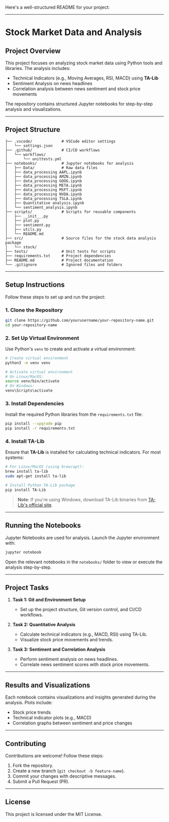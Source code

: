 Here's a well-structured README for your project:

---

# **Stock Market Data and Analysis**

## **Project Overview**  
This project focuses on analyzing stock market data using Python tools and libraries. The analysis includes:  
- Technical Indicators (e.g., Moving Averages, RSI, MACD) using **TA-Lib**  
- Sentiment Analysis on news headlines  
- Correlation analysis between news sentiment and stock price movements  

The repository contains structured Jupyter notebooks for step-by-step analysis and visualizations.

---

## **Project Structure**  
```
├── .vscode/             # VSCode editor settings
│   └── settings.json    
├── .github/             # CI/CD workflows
│   └── workflows/
│       └── unittests.yml
├── notebooks/           # Jupyter notebooks for analysis
│   ├── Data/            # Raw data files
│   ├── data_processing AAPL.ipynb
│   ├── data_processing AMZN.ipynb
│   ├── data_processing GOOG.ipynb
│   ├── data_processing META.ipynb
│   ├── data_processing MSFT.ipynb
│   ├── data_processing NVDA.ipynb
│   ├── data_processing TSLA.ipynb
│   ├── Quantitative analysis.ipynb
│   └── sentiment_analysis.ipynb
├── scripts/             # Scripts for reusable components
│   ├── __init__.py
│   ├── plot.py
│   ├── sentiment.py
│   ├── utils.py
│   └── README.md
├── src/                 # Source files for the stock data analysis package
│   └── stock/
├── tests/               # Unit tests for scripts
├── requirements.txt     # Project dependencies
├── README.md            # Project documentation
└── .gitignore           # Ignored files and folders

```

---

## **Setup Instructions**  

Follow these steps to set up and run the project:

### **1. Clone the Repository**  
```bash
git clone https://github.com/yourusername/your-repository-name.git
cd your-repository-name
```

### **2. Set Up Virtual Environment**  
Use Python's `venv` to create and activate a virtual environment:  
```bash
# Create virtual environment
python3 -m venv venv  

# Activate virtual environment
# On Linux/MacOS:
source venv/bin/activate  
# On Windows:
venv\Scripts\activate
```

### **3. Install Dependencies**  
Install the required Python libraries from the `requirements.txt` file:  
```bash
pip install --upgrade pip
pip install -r requirements.txt
```

### **4. Install TA-Lib**  
Ensure that **TA-Lib** is installed for calculating technical indicators. For most systems:  
```bash
# For Linux/MacOS (using brew/apt):
brew install ta-lib
sudo apt-get install ta-lib  

# Install Python TA-Lib package
pip install TA-Lib
```

> **Note**: If you're using Windows, download TA-Lib binaries from [TA-Lib's official site](https://mrjbq7.github.io/ta-lib/).

---

## **Running the Notebooks**  
Jupyter Notebooks are used for analysis. Launch the Jupyter environment with:  
```bash
jupyter notebook
```

Open the relevant notebooks in the `notebooks/` folder to view or execute the analysis step-by-step.  

---

## **Project Tasks**  

1. **Task 1: Git and Environment Setup**  
   - Set up the project structure, Git version control, and CI/CD workflows.

2. **Task 2: Quantitative Analysis**  
   - Calculate technical indicators (e.g., MACD, RSI) using TA-Lib.  
   - Visualize stock price movements and trends.

3. **Task 3: Sentiment and Correlation Analysis**  
   - Perform sentiment analysis on news headlines.  
   - Correlate news sentiment scores with stock price movements.

---

## **Results and Visualizations**  
Each notebook contains visualizations and insights generated during the analysis. Plots include:  
- Stock price trends  
- Technical indicator plots (e.g., MACD)  
- Correlation graphs between sentiment and price changes  

---

## **Contributing**  
Contributions are welcome! Follow these steps:  
1. Fork the repository.  
2. Create a new branch (`git checkout -b feature-name`).  
3. Commit your changes with descriptive messages.  
4. Submit a Pull Request (PR).

---

## **License**  
This project is licensed under the MIT License.

